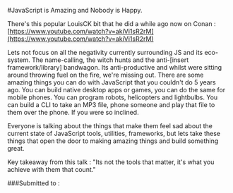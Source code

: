 #JavaScript is Amazing and Nobody is Happy.

There's this popular LouisCK bit that he did a while ago now on Conan : [https://www.youtube.com/watch?v=akiVi1sR2rM](https://www.youtube.com/watch?v=akiVi1sR2rM)

Lets not focus on all the negativity currently surrounding JS and its eco-system. The name-calling, the witch hunts and the anti-[insert framework/library] bandwagon. Its anti-productive and whilst were sitting around throwing fuel on the fire, we're missing out. There are some amazing things you can do with JavaScript that you couldn't do 5 years ago. You can build native desktop apps or games, you can do the same for mobile phones. You can program robots, helicopters and lightbulbs. You can build a CLI to take an MP3 file, phone someone and play that file to them over the phone. If you were so inclined.

Everyone is talking about the things that make them feel sad about the current state of JavaScript tools, utilities, frameworks, but lets take these things that open the door to making amazing things and build something great. 

Key takeaway from this talk : "Its not the tools that matter, it's what you achieve with them that count."

###Submitted to :

